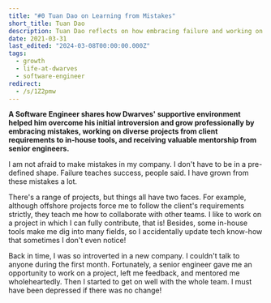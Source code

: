 ```yaml
---
title: "#0 Tuan Dao on Learning from Mistakes"
short_title: Tuan Dao
description: Tuan Dao reflects on how embracing failure and working on diverse projects at Dwarves helped him grow from an introverted newcomer to a confident engineer through mentorship and challenging opportunities
date: 2021-03-31
last_edited: "2024-03-08T00:00:00.000Z"
tags:
  - growth
  - life-at-dwarves
  - software-engineer
redirect:
  - /s/1Z2pmw
---
```


**A Software Engineer shares how Dwarves' supportive environment helped him overcome his initial introversion and grow professionally by embracing mistakes, working on diverse projects from client requirements to in-house tools, and receiving valuable mentorship from senior engineers.**

I am not afraid to make mistakes in my company. I don't have to be in a pre-defined shape. Failure teaches success, people said. I have grown from these mistakes a lot.

There's a range of projects, but things all have two faces. For example, although offshore projects force me to follow the client's requirements strictly, they teach me how to collaborate with other teams. I like to work on a project in which I can fully contribute, that is! Besides, some in-house tools make me dig into many fields, so I accidentally update tech know-how that sometimes I don't even notice!

Back in time, I was so introverted in a new company. I couldn't talk to anyone during the first month. Fortunately, a senior engineer gave me an opportunity to work on a project, left me feedback, and mentored me wholeheartedly. Then I started to get on well with the whole team. I must have been depressed if there was no change!
